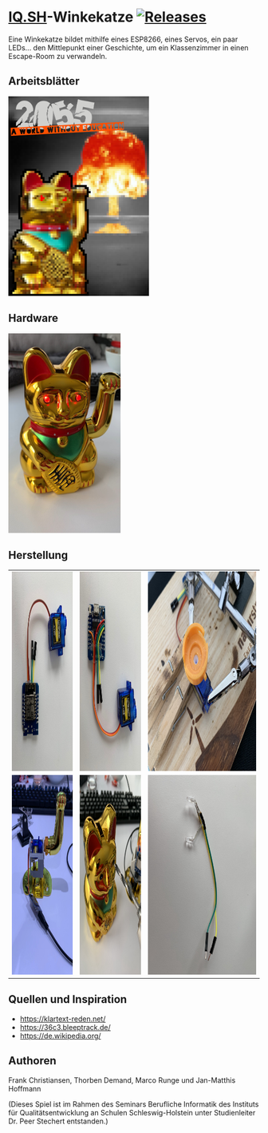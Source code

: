 # [IQ.SH](http://www.iqsh.de)-Winkekatze [![Releases](https://img.shields.io/github/v/release/frank-christiansen/iqsh-winkekatze.svg)](https://github.com/frank-christiansen/iqsh-winkekatze/releases/latest)

Eine Winkekatze bildet mithilfe eines ESP8266, eines Servos, ein paar LEDs... den Mittlepunkt einer Geschichte, um ein Klassenzimmer in einen Escape-Room zu verwandeln.

## Arbeitsblätter

[<img src="Source_Arbeitsblaetter/hintergrund.png" alt="Arbeitsblätter" height="400">](https://github.com/frank-christiansen/iqsh-winkekatze/blob/master/Arbeitsblaetter.pdf)

## Hardware

<img src="Bilder/07_fertig.jpg" alt="Winkekatze_fertig" height="400">

## Herstellung

| | | |
|:-------------------------:|:-------------------------:|:-------------------------:|
| <img src="Bilder/01_Servo.jpg" alt="Winkekatze_Servo" height="400"> | <img src="Bilder/02_GPIOs.jpg" alt="Winkekatze_GPIOs" height="400"> | <img src="Bilder/03_Arm.jpg" alt="Winkekatze_Arm" height="400"> |
| <img src="Bilder/04_Test1.jpg" alt="Winkekatze_Test1" height="400"> | <img src="Bilder/05_Augen.jpg" alt="Winkekatze_Augen" height="400"> | <img src="Bilder/06_LEDs.jpg" alt="Winkekatze_LEDs" height="400"> |

## Quellen und Inspiration

- https://klartext-reden.net/
- https://36c3.bleeptrack.de/
- https://de.wikipedia.org/

## Authoren

Frank Christiansen, Thorben Demand, Marco Runge und Jan-Matthis Hoffmann

(Dieses Spiel ist im Rahmen des Seminars Berufliche Informatik des Instituts für Qualitätsentwicklung an Schulen Schleswig-Holstein unter Studienleiter Dr. Peer Stechert entstanden.)
